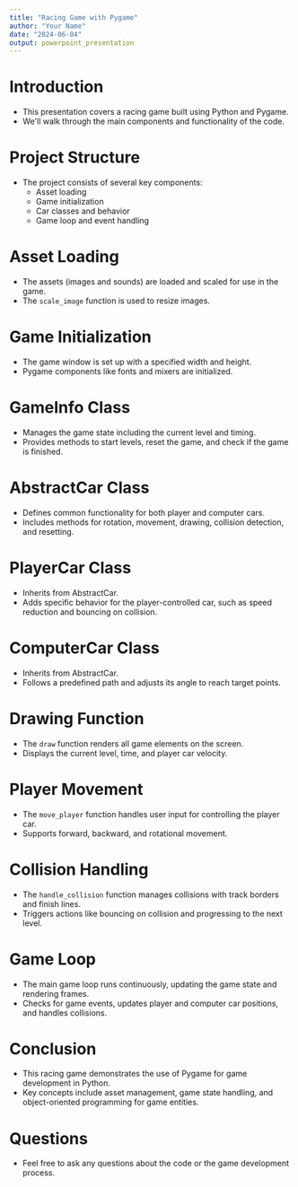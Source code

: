 ```yaml
---
title: "Racing Game with Pygame"
author: "Your Name"
date: "2024-06-04"
output: powerpoint_presentation
---
```


# Introduction
- This presentation covers a racing game built using Python and Pygame.
- We'll walk through the main components and functionality of the code.

# Project Structure
- The project consists of several key components:
  - Asset loading
  - Game initialization
  - Car classes and behavior
  - Game loop and event handling

# Asset Loading
- The assets (images and sounds) are loaded and scaled for use in the game.
- The `scale_image` function is used to resize images.
  

# Game Initialization
- The game window is set up with a specified width and height.
- Pygame components like fonts and mixers are initialized.


# GameInfo Class
- Manages the game state including the current level and timing.
- Provides methods to start levels, reset the game, and check if the game is finished.


# AbstractCar Class
- Defines common functionality for both player and computer cars.
- Includes methods for rotation, movement, drawing, collision detection, and resetting.

# PlayerCar Class
- Inherits from AbstractCar.
- Adds specific behavior for the player-controlled car, such as speed reduction and bouncing on collision.


# ComputerCar Class
- Inherits from AbstractCar.
- Follows a predefined path and adjusts its angle to reach target points.


# Drawing Function
- The `draw` function renders all game elements on the screen.
- Displays the current level, time, and player car velocity.


# Player Movement
- The `move_player` function handles user input for controlling the player car.
- Supports forward, backward, and rotational movement.


# Collision Handling
- The `handle_collision` function manages collisions with track borders and finish lines.
- Triggers actions like bouncing on collision and progressing to the next level.


# Game Loop
- The main game loop runs continuously, updating the game state and rendering frames.
- Checks for game events, updates player and computer car positions, and handles collisions.


# Conclusion
- This racing game demonstrates the use of Pygame for game development in Python.
- Key concepts include asset management, game state handling, and object-oriented programming for game entities.

# Questions
- Feel free to ask any questions about the code or the game development process.
